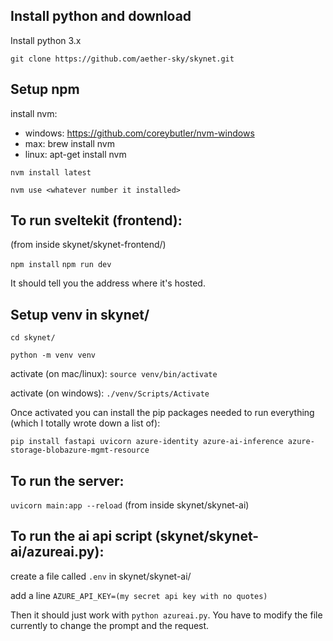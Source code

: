 ## Install python and download

Install python 3.x

`git clone https://github.com/aether-sky/skynet.git`

## Setup npm

install nvm:

- windows: https://github.com/coreybutler/nvm-windows
- max: brew install nvm
- linux: apt-get install nvm

`nvm install latest`

`nvm use <whatever number it installed>`

## To run sveltekit (frontend):

(from inside skynet/skynet-frontend/)

`npm install`
`npm run dev`

It should tell you the address where it's hosted.

## Setup venv in skynet/

`cd skynet/`

`python -m venv venv`

activate (on mac/linux): `source venv/bin/activate`

activate (on windows): `./venv/Scripts/Activate`

Once activated you can install the pip packages needed to run everything (which I totally wrote down a list of):

`pip install fastapi uvicorn azure-identity azure-ai-inference azure-storage-blobazure-mgmt-resource`

## To run the server:

`uvicorn main:app --reload` (from inside skynet/skynet-ai)

## To run the ai api script (skynet/skynet-ai/azureai.py):

create a file called `.env` in skynet/skynet-ai/

add a line `AZURE_API_KEY=(my secret api key with no quotes)`

Then it should just work with `python azureai.py`. You have to modify the file currently to change the prompt and the request.